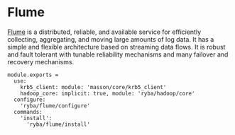 
# Flume

[Flume](https://flume.apache.org/) is a distributed, reliable, and available service for efficiently
collecting, aggregating, and moving large amounts of log data. It has a simple
and flexible architecture based on streaming data flows. It is robust and fault
tolerant with tunable reliability mechanisms and many failover and recovery
mechanisms.

    module.exports =
      use:
        krb5_client: module: 'masson/core/krb5_client'
        hadoop_core: implicit: true, module: 'ryba/hadoop/core'
      configure:
        'ryba/flume/configure'
      commands:
        'install':
          'ryba/flume/install'
